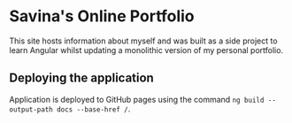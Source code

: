 # Savina's Online Portfolio

This site hosts information about myself and was built as a side project to learn Angular whilst updating a monolithic version of my personal portfolio.

## Deploying the application

Application is deployed to GitHub pages using the command `ng build --output-path docs --base-href /`.
